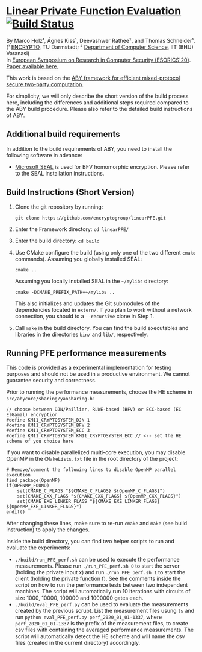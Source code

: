 # [Linear Private Function Evaluation](https://encrypto.de/papers/HKRS20.pdf) [![Build Status](https://travis-ci.org/encryptogroup/linearPFE.svg?branch=public)](https://travis-ci.org/encryptogroup/linearPFE)

By Marco Holz¹, Ágnes Kiss¹, Deevashwer Rathee², and Thomas Schneider¹. (¹ [ENCRYPTO](http://www.encrypto.de), TU Darmstadt; ² [Department of Computer Science](https://iitbhu.ac.in/dept/cse), IIT (BHU) Varanasi)<br>In [European Symposium on Research in Computer Security (ESORICS'20)](https://www.surrey.ac.uk/esorics-2020). [Paper available here.](https://encrypto.de/papers/HKRS20.pdf)

This work is based on the [ABY framework for efficient mixed-protocol secure two-party computation](https://github.com/encryptogroup/ABY/).

For simplicity, we will only describe the short version of the build process here, including the differences and additional steps required compared to the ABY build procedure.
Please also refer to the detailed build instructions of ABY.

## Additional build requirements
In addition to the build requirements of ABY, you need to install the following software in advance:

- [Microsoft SEAL](https://github.com/microsoft/SEAL) is used for BFV homomorphic encryption. Please refer to the SEAL installation instructions.

## Build Instructions (Short Version)

1. Clone the git repository by running:
    ```
    git clone https://github.com/encryptogroup/linearPFE.git
    ```

2. Enter the Framework directory: `cd linearPFE/`

3. Enter the build directory: `cd build`

4. Use CMake configure the build (using only one of the two different `cmake` commands).
    Assuming you globally installed SEAL:
    ```
    cmake ..
    ```

    Assuming you locally installed SEAL in the `~/mylibs` directory:
    ```
    cmake -DCMAKE_PREFIX_PATH=~/mylibs ..
    ```

    This also initializes and updates the Git submodules of the dependencies
    located in `extern/`.  If you plan to work without a network connection,
    you should to a `--recursive` clone in Step 1.

5. Call `make` in the build directory.
   You can find the build executables and libraries in the directories `bin/`
   and `lib/`, respectively.

## Running PFE performance measurements

This code is provided as a experimental implementation for testing purposes and should not be used in a productive environment. We cannot guarantee security and correctness.

Prior to running the performance measurements, choose the HE scheme in `src/abycore/sharing/yaosharing.h`:
```
// choose between DJN/Paillier, RLWE-based (BFV) or ECC-based (EC ElGamal) encryption
#define KM11_CRYPTOSYSTEM_DJN 1
#define KM11_CRYPTOSYSTEM_BFV 2
#define KM11_CRYPTOSYSTEM_ECC 3
#define KM11_CRYPTOSYSTEM KM11_CRYPTOSYSTEM_ECC // <-- set the HE scheme of you choice here
```

If you want to disable parallelized multi-core execution, you may disable OpenMP in the `CMakeLists.txt` file in the root directory of the project:
```
# Remove/comment the following lines to disable OpenMP parallel execution
find_package(OpenMP)
if(OPENMP_FOUND)
    set(CMAKE_C_FLAGS "${CMAKE_C_FLAGS} ${OpenMP_C_FLAGS}")
    set(CMAKE_CXX_FLAGS "${CMAKE_CXX_FLAGS} ${OpenMP_CXX_FLAGS}")
    set(CMAKE_EXE_LINKER_FLAGS "${CMAKE_EXE_LINKER_FLAGS} ${OpenMP_EXE_LINKER_FLAGS}")
endif()
```

After changing these lines, make sure to re-run `cmake` and `make` (see build instruction) to apply the changes.

Inside the build directory, you can find two helper scripts to run and evaluate the experiments:
- `./build/run_PFE_perf.sh` can be used to execute the performance measurements. Please run `./run_PFE_perf.sh 0` to start the server (holding the private input x) and run `./run_PFE_perf.sh 1` to start the client (holding the private function f). See the comments inside the script on how to run the performance tests between two independent machines. The script will automatically run 10 iterations with circuits of size 1000, 10000, 100000 and 1000000 gates each.
- `./build/eval_PFE_perf.py` can be used to evaluate the measurements created by the previous scrupt. List the measurement files usung `ls` and run `python eval_PFE_perf.py perf_2020_01_01-1337`, where `perf_2020_01_01-1337` is the prefix of the measurement files, to create csv files with containing the averaged performance measurements. The script will automatically detect the HE scheme and will name the csv files (created in the current directory) accordingly.
